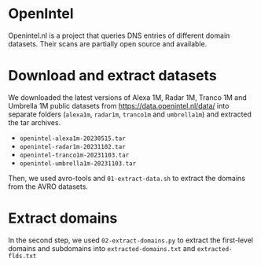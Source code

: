 OpenIntel
==========

Openintel.nl is a project that queries DNS entries of different domain datasets. Their scans are partially open source and available.

# Download and extract datasets

We downloaded the latest versions of Alexa 1M, Radar 1M, Tranco 1M and Umbrella 1M public datasets from https://data.openintel.nl/data/ into separate folders (`alexa1m`, `radar1m`, `tranco1m` and `umbrella1m`) and extracted the tar archives.

- `openintel-alexa1m-20230515.tar`
- `openintel-radar1m-20231102.tar`
- `openintel-tranco1m-20231103.tar`
- `openintel-umbrella1m-20231103.tar`

Then, we used avro-tools and `01-extract-data.sh` to extract the domains from the AVRO datasets.

# Extract domains

In the second step, we used `02-extract-domains.py` to extract the first-level domains and subdomains into `extracted-domains.txt` and `extracted-flds.txt`
